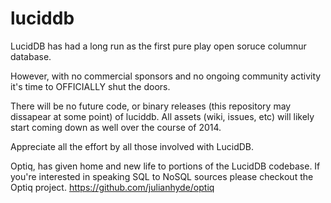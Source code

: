 luciddb
=======

LucidDB has had a long run as the first pure play open soruce columnur database.

However, with no commercial sponsors and no ongoing community activity it's time to OFFICIALLY shut the doors.

There will be no future code, or binary releases (this repository may dissapear at some point) of luciddb.  All assets (wiki, issues, etc) will likely start coming down as well over the course of 2014.

Appreciate all the effort by all those involved with LucidDB.

Optiq, has given home and new life to portions of the LucidDB codebase.  If you're interested in speaking SQL to NoSQL sources please checkout the Optiq project.  https://github.com/julianhyde/optiq



